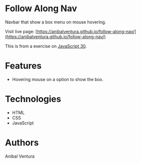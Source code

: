 # Follow Along Nav

Navbar that show a box menu on mouse hovering.

Visit live page: [https://anibalventura.github.io/follow-along-nav/](https://anibalventura.github.io/follow-along-nav/)

This is from a exercise on [JavaScript 30](https://javascript30.com/).

# Features

- Hovering mouse on a option to show the box.

# Technologies

- HTML
- CSS
- JavaScript

# Authors

Anibal Ventura
